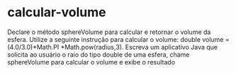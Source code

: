 # calcular-volume

Declare o método sphereVolume para calcular e retornar o volume da esfera. Utilize a seguinte instrução para calcular o volume: double volume = (4.0/3.0)*Math.PI *Math.pow(radius,3). Escreva um aplicativo Java que solicita ao usuário o raio do tipo double de uma esfera, chame sphereVolume para calcular o volume e exibe o resultado

